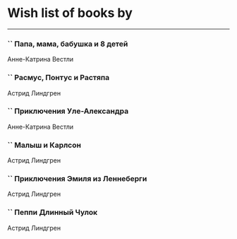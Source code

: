 # Wish list of books by [](https://www.facebook.com/profile.php?id=2429115410558517)
---

### `` Папа, мама, бабушка и 8 детей
Анне-Катрина Вестли

### `` Расмус, Понтус и Растяпа
Астрид Линдгрен

### `` Приключения Уле-Александра
Анне-Катрина Вестли

### `` Малыш и Карлсон
Астрид Линдгрен

### `` Приключения Эмиля из Леннеберги
Астрид Линдгрен

### `` Пеппи Длинный Чулок
Астрид Линдгрен

